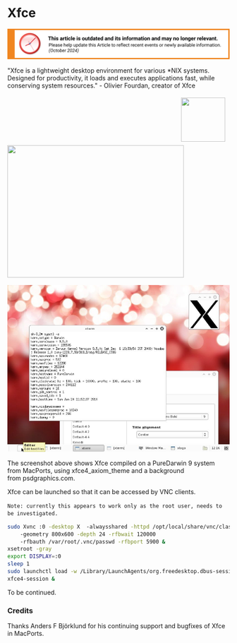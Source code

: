 Xfce
====

![This article is outdated and its information and may no longer relevant.](/img/notice/article-oudated-oct2024.svg)

"Xfce is a lightweight desktop environment for various *NIX systems. Designed for productivity, it loads and executes applications fast, while conserving system resources." - Olivier Fourdan, creator of Xfce 

<div style="display:inline;float:right;margin-top:5px;margin-right:10px;margin-bottom:5px;margin-left:10px"><a href="https://raw.github.com/wiki/PureDarwin/PureDarwin/images/600px-xfce_logo.png?attredirects=0" imageanchor="1"><img border="0" height="100" src="https://raw.github.com/wiki/PureDarwin/PureDarwin/images/600px-xfce_logo.png?height=100&amp;width=100" width="100"></a></div>

<img border="0" height="300" src="https://raw.github.com/wiki/PureDarwin/PureDarwin/images/pd201001.jpg?height=300&amp;width=400" width="400">

![](/img/screenshots/pd201001.jpg)

The screenshot above shows Xfce compiled on a PureDarwin 9 system from MacPorts, using xfce4_axiom_theme and a background from psdgraphics.com.

Xfce can be launched so that it can be accessed by VNC clients.

`Note: currently this appears to work only as the root user, needs to be investigated.`

```bash
sudo Xvnc :0 -desktop X  -alwaysshared -httpd /opt/local/share/vnc/classes  
    -geometry 800x600 -depth 24 -rfbwait 120000 
    -rfbauth /var/root/.vnc/passwd -rfbport 5900 &
xsetroot -gray
export DISPLAY=:0
sleep 1
sudo launchctl load -w /Library/LaunchAgents/org.freedesktop.dbus-session.plist
xfce4-session &
```

To be continued.
### Credits
Thanks Anders F Björklund for his continuing support and bugfixes of Xfce in MacPorts.

